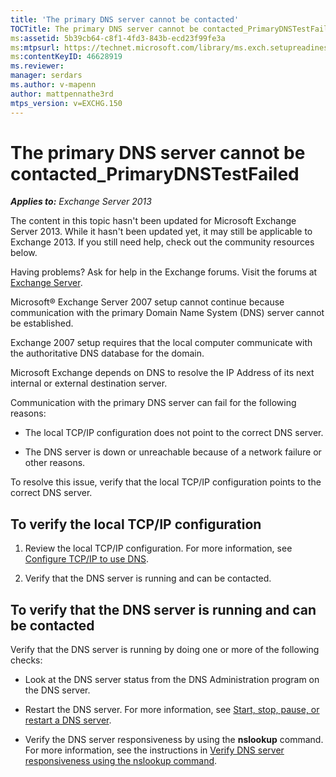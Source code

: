 ```yaml
---
title: 'The primary DNS server cannot be contacted'
TOCTitle: The primary DNS server cannot be contacted_PrimaryDNSTestFailed
ms:assetid: 5b39cb64-c8f1-4fd3-843b-ecd23f99fe3a
ms:mtpsurl: https://technet.microsoft.com/library/ms.exch.setupreadiness.primarydnstestfailed(v=EXCHG.150)
ms:contentKeyID: 46628919
ms.reviewer: 
manager: serdars
ms.author: v-mapenn
author: mattpennathe3rd
mtps_version: v=EXCHG.150
---
```


# The primary DNS server cannot be contacted\_PrimaryDNSTestFailed

_**Applies to:** Exchange Server 2013_

The content in this topic hasn't been updated for Microsoft Exchange Server 2013. While it hasn't been updated yet, it may still be applicable to Exchange 2013. If you still need help, check out the community resources below.

Having problems? Ask for help in the Exchange forums. Visit the forums at [Exchange Server](https://go.microsoft.com/fwlink/p/?linkid=60612).

Microsoft® Exchange Server 2007 setup cannot continue because communication with the primary Domain Name System (DNS) server cannot be established.

Exchange 2007 setup requires that the local computer communicate with the authoritative DNS database for the domain.

Microsoft Exchange depends on DNS to resolve the IP Address of its next internal or external destination server.

Communication with the primary DNS server can fail for the following reasons:

- The local TCP/IP configuration does not point to the correct DNS server.

- The DNS server is down or unreachable because of a network failure or other reasons.

To resolve this issue, verify that the local TCP/IP configuration points to the correct DNS server.

## To verify the local TCP/IP configuration

1. Review the local TCP/IP configuration. For more information, see [Configure TCP/IP to use DNS](https://go.microsoft.com/fwlink/p/?linkid=68094).

2. Verify that the DNS server is running and can be contacted.

## To verify that the DNS server is running and can be contacted

Verify that the DNS server is running by doing one or more of the following checks:

- Look at the DNS server status from the DNS Administration program on the DNS server.

- Restart the DNS server. For more information, see [Start, stop, pause, or restart a DNS server](https://go.microsoft.com/fwlink/p/?linkid=62999).

- Verify the DNS server responsiveness by using the **nslookup** command. For more information, see the instructions in [Verify DNS server responsiveness using the nslookup command](https://go.microsoft.com/fwlink/p/?linkid=63000).
